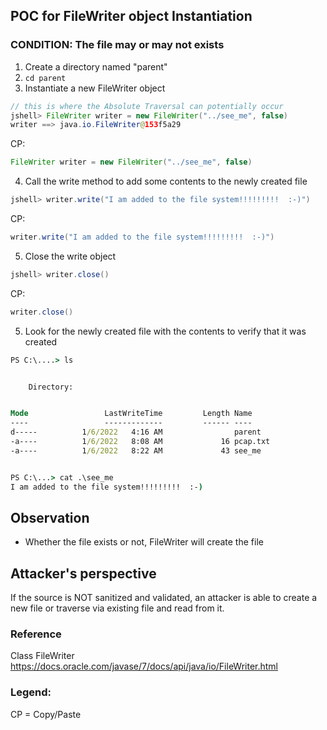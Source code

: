 ## POC for FileWriter object Instantiation

### CONDITION: The file may or may not exists
1. Create a directory named "parent"
2. ```cd parent```
3. Instantiate a new FileWriter object
```java
// this is where the Absolute Traversal can potentially occur
jshell> FileWriter writer = new FileWriter("../see_me", false)
writer ==> java.io.FileWriter@153f5a29
```
 CP:
```java
FileWriter writer = new FileWriter("../see_me", false)
```
4. Call the write method to add some contents to the newly created file
```java
jshell> writer.write("I am added to the file system!!!!!!!!!  :-)")
```
CP:
```java
writer.write("I am added to the file system!!!!!!!!!  :-)")
```
5. Close the write object
```java
jshell> writer.close()
```
CP:
```java
writer.close()
```
5. Look for the newly created file with the contents to verify that it was created
```cmd
PS C:\....> ls


    Directory: 


Mode                 LastWriteTime         Length Name
----                 -------------         ------ ----
d-----          1/6/2022   4:16 AM                parent
-a----          1/6/2022   8:08 AM             16 pcap.txt
-a----          1/6/2022   8:22 AM             43 see_me


PS C:\...> cat .\see_me
I am added to the file system!!!!!!!!!  :-)
```

## Observation
- Whether the file exists or not, FileWriter will create the file

## Attacker's perspective
If the source is NOT sanitized and validated, an attacker is able to create a new file or traverse via existing file and read from it.

### Reference
Class FileWriter
https://docs.oracle.com/javase/7/docs/api/java/io/FileWriter.html

### Legend:
CP = Copy/Paste
